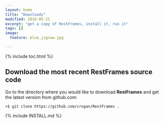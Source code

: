 ```yaml
---
layout: home
title: "Downloads"
modified: 2016-05-21
excerpt: "get a copy of RestFrames, install it, run it"
tags: []
image:
  feature: blue_jigsaw.jpg

---
```


{% include toc.html %}

Download the most recent **RestFrames** source code
---
Go to the directory where you would like to download **RestFrames**
and get the latest version from github.com:

	>$ git clone https://github.com/crogan/RestFrames .

{% include INSTALL.md %}
